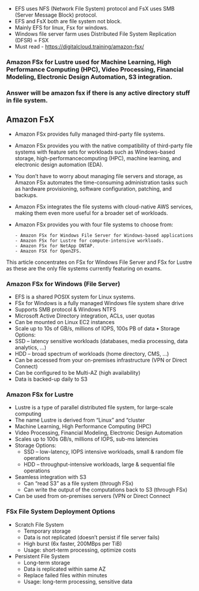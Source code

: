 - EFS uses NFS (Network File System) protocol and FsX uses SMB (Server Message Block) protocol.
- EFS and FsX both are file system not block.
- Mainly EFS for linux, Fsx for windows.
- Windows file server farm uses Distributed File System Replication (DFSR) = FSX 
- Must read - https://digitalcloud.training/amazon-fsx/

### Amazon FSx for Lustre used for Machine Learning, High Performance Computing (HPC), Video Processing, Financial Modeling, Electronic Design Automation, S3 integration.

### Answer will be amazon fsx if there is any active directory stuff in file system.

## Amazon FsX
- Amazon FSx provides fully managed third-party file systems.

- Amazon FSx provides you with the native compatibility of third-party file systems with feature sets for workloads such as Windows-based storage, high-performancecomputing (HPC), machine learning, and electronic design automation (EDA).

- You don’t have to worry about managing file servers and storage, as Amazon FSx automates the time-consuming administration tasks such as hardware provisioning, software configuration, patching, and backups.

- Amazon FSx integrates the file systems with cloud-native AWS services, making them even more useful for a broader set of workloads.

- Amazon FSx provides you with four file systems to choose from:

      - Amazon FSx for Windows File Server for Windows-based applications
      - Amazon FSx for Lustre for compute-intensive workloads.
      - Amazon FSx for NetApp ONTAP.
      - Amazon FSX for OpenZFS.
This article concentrates on FSx for Windows File Server and FSx for Lustre as these are the only file systems currently featuring on exams.

### Amazon FSx for Windows (File Server) 
- EFS is a shared POSIX system for Linux systems.
- FSx for Windows is a fully managed Windows file system share drive 
- Supports SMB protocol & Windows NTFS 
- Microsoft Active Directory integration, ACLs, user quotas 
- Can be mounted on Linux EC2 instances 
- Scale up to 10s of GB/s, millions of IOPS, 100s PB of data • Storage Options: 
- SSD – latency sensitive workloads (databases, media processing, data analytics, …) 
- HDD – broad spectrum of workloads (home directory, CMS, …) 
- Can be accessed from your on-premises infrastructure (VPN or Direct Connect) 
- Can be configured to be Multi-AZ (high availability) 
- Data is backed-up daily to S3

### Amazon FSx for Lustre 

- Lustre is a type of parallel distributed file system, for large-scale computing
- The name Lustre is derived from “Linux” and “cluster
- Machine Learning, High Performance Computing (HPC)
- Video Processing, Financial Modeling, Electronic Design Automation
- Scales up to 100s GB/s, millions of IOPS, sub-ms latencies
- Storage Options:
     - SSD – low-latency, IOPS intensive workloads, small & random file operations
     - HDD – throughput-intensive workloads, large & sequential file operations
- Seamless integration with S3
     - Can “read S3” as a file system (through FSx)
     - Can write the output of the computations back to S3 (through FSx)
- Can be used from on-premises servers (VPN or Direct Connect


### FSx File System Deployment Options
- Scratch File System
     - Temporary storage
     - Data is not replicated (doesn’t persist if file server fails)
     - High burst (6x faster, 200MBps per TiB)
     - Usage: short-term processing, optimize costs
- Persistent File System
     - Long-term storage
     - Data is replicated within same AZ 
     - Replace failed files within minutes
     - Usage: long-term processing, sensitive data

